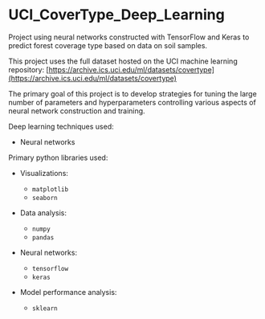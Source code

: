 # UCI_CoverType_Deep_Learning

Project using neural networks constructed with TensorFlow and Keras to predict forest coverage type based on data on soil samples.

This project uses the full dataset hosted on the UCI machine learning repository: [https://archive.ics.uci.edu/ml/datasets/covertype](https://archive.ics.uci.edu/ml/datasets/covertype)

The primary goal of this project is to develop strategies for tuning the large number of parameters and hyperparameters controlling various aspects of neural network construction and training.

Deep learning techniques used:
 - Neural networks

Primary python libraries used:
 - Visualizations:
   - `matplotlib`
   - `seaborn`
 
 - Data analysis:
   - `numpy`
   - `pandas`

 - Neural networks:
   - `tensorflow`
   - `keras` 

 - Model performance analysis:
   - `sklearn`